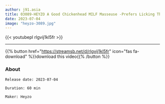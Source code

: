 ```yaml
---
author: j91.asia
title: 03089-HEYZO A Good Chickenhead MILF Masseuse -Prefers Licking Than Rubbing!?- – Junko Asano
date: 2023-07-04
image: "heyzo-3089.jpg"
---
```



{{< youtubepl rlgvij1kl5fr >}}
___

{{% button href="https://streamsb.net/d/rlgvij1kl5fr" icon="fas fa-download" %}}download this video{{% /button %}}
### About

`Release date: 2023-07-04`

`Duration: 60 min`

`Maker:	Heyzo`
